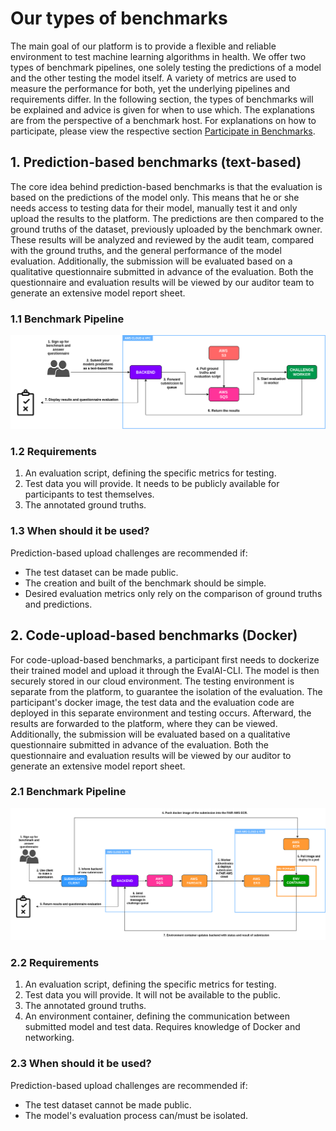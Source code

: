 # Our types of benchmarks
The main goal of our platform is to provide a flexible and reliable environment to test machine learning algorithms in health. We offer two types of benchmark pipelines, one solely testing the predictions of a model and the other testing the model itself. A variety of metrics are used to measure the performance for both, yet the underlying pipelines and requirements differ. In the following section, the types of benchmarks will be explained and advice is given for when to use which. The explanations are from the perspective of a benchmark host. For explanations on how to participate, please view the respective section [Participate in Benchmarks](_participate.md).

## 1. Prediction-based benchmarks (text-based)
The core idea behind prediction-based benchmarks is that the evaluation is based on the predictions of the model only. This means that he or she needs access to testing data for their model, manually test it and only upload the results to the platform. The predictions are then compared to the ground truths of the dataset, previously uploaded by the benchmark owner. These results will be analyzed and reviewed by the audit team, compared with the ground truths, and the general performance of the model evaluation. Additionally, the submission will be evaluated based on a qualitative questionnaire submitted in advance of the evaluation. Both the questionnaire and evaluation results will be viewed by our auditor team to generate an extensive model report sheet.

### 1.1 Benchmark Pipeline
![Prediction-based Pipeline](images/text.png)

### 1.2 Requirements
  1. An evaluation script, defining the specific metrics for testing.
  2. Test data you will provide. It needs to be publicly available for participants to test themselves.
  3. The annotated ground truths.

### 1.3 When should it be used?
Prediction-based upload challenges are recommended if:
  - The test dataset can be made public.
  - The creation and built of the benchmark should be simple.
  - Desired evaluation metrics only rely on the comparison of ground truths and predictions.

## 2. Code-upload-based benchmarks (Docker)
For code-upload-based benchmarks, a participant first needs to dockerize their trained model and upload it through the EvalAI-CLI. The model is then securely stored in our cloud environment. The testing environment is separate from the platform, to guarantee the isolation of the evaluation. The participant's docker image, the test data and the evaluation code are deployed in this separate environment and testing occurs. Afterward, the results are forwarded to the platform, where they can be viewed. Additionally, the submission will be evaluated based on a qualitative questionnaire submitted in advance of the evaluation. Both the questionnaire and evaluation results will be viewed by our auditor to generate an extensive model report sheet.

### 2.1 Benchmark Pipeline
![Docker Pipeline](images/docker.png)

### 2.2 Requirements
  1. An evaluation script, defining the specific metrics for testing.
  2. Test data you will provide. It will not be available to the public.
  3. The annotated ground truths.
  4. An environment container, defining the communication between submitted model and test data. Requires knowledge of Docker and networking.

### 2.3 When should it be used?
Prediction-based upload challenges are recommended if:
  - The test dataset cannot be made public.
  - The model's evaluation process can/must be isolated.
